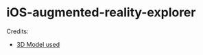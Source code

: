 # iOS-augmented-reality-explorer

Credits: 

- [3D Model used](https://sketchfab.com/3d-models/flower-georgina-gallery-bellini-da9d9e4db86a4da0a08d728ce7e7a31a)

